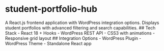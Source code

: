 # student-portfolio-hub
A React.js frontend application with WordPress integration options. Displays student portfolios with advanced filtering and search capabilities.  ## Tech Stack - React 18 + Hooks - WordPress REST API - CSS3 with animations - Responsive grid layout  ## Integration Options - WordPress Plugin - WordPress Theme - Standalone React app
